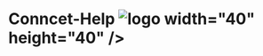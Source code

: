 # Conncet-Help ![logo](https://user-images.githubusercontent.com/26097164/139533903-02945f3a-cef0-4297-b336-634d9f1c430e.png) width="40" height="40" />
